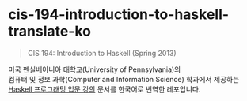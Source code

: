 # cis-194-introduction-to-haskell-translate-ko

> CIS 194: Introduction to Haskell (Spring 2013)

미국 펜실베이니아 대학교(University of Pennsylvania)의  
컴퓨터 및 정보 과학(Computer and Information Science) 학과에서 제공하는  
[Haskell 프로그래밍 입문 강의](https://www.seas.upenn.edu/~cis1940/spring13/) 문서를 한국어로 번역한 레포입니다.
